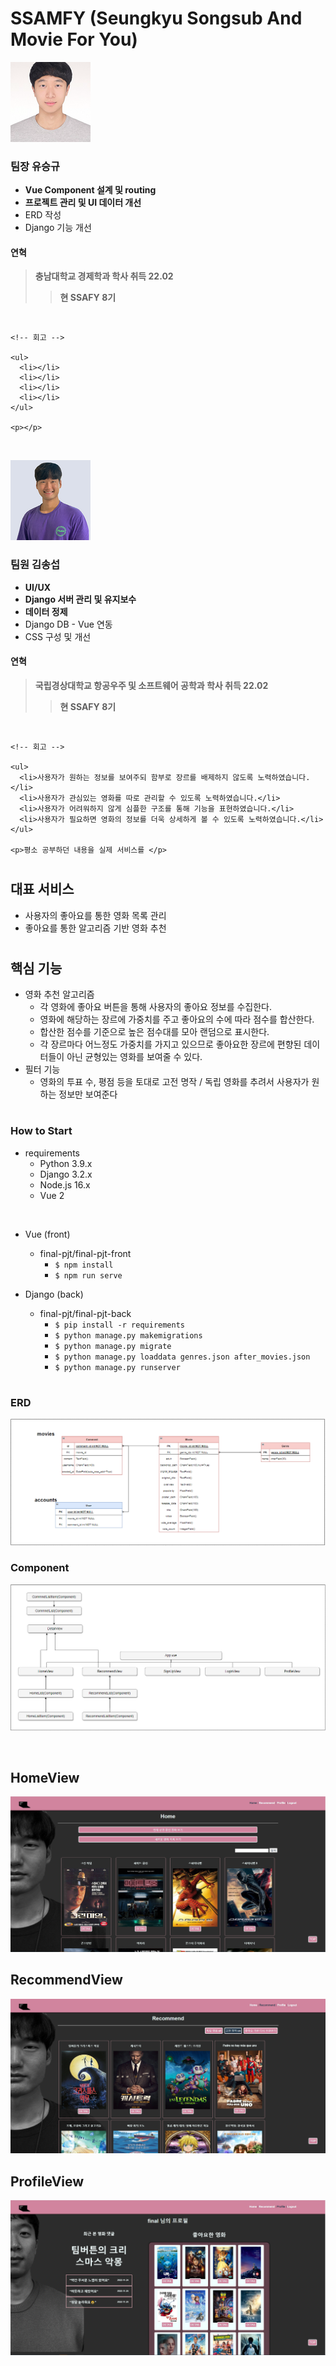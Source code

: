 # SSAMFY (**S**eungkyu **S**ongsub **A**nd **M**ovie **F**or **Y**ou)

![shark](./readme-asset/img/shark_profile)

### 팀장 유승규

- **Vue Component 설계 및 routing**
- **프로젝트 관리 및 UI 데이터 개선**
- ERD 작성
- Django 기능 개선

#### 연혁

>**충남대학교 경제학과 학사 취득 22.02**
>>**현 SSAFY 8기**

<br/>

```
<!-- 회고 -->

<ul>
  <li></li>
  <li></li>
  <li></li>
  <li></li>
</ul>

<p></p>
```
<br/>

![song](./readme-asset/img/song_profile)

### 팀원 김송섭

- **UI/UX**
- **Django 서버 관리 및 유지보수**
- **데이터 정제**
- Django DB - Vue 연동
- CSS 구성 및 개선

#### 연혁

>**국립경상대학교 항공우주 및 소프트웨어 공학과 학사 취득 22.02**
>>**현 SSAFY 8기**

<br/>

```
<!-- 회고 -->

<ul>
  <li>사용자가 원하는 정보를 보여주되 함부로 장르를 배제하지 않도록 노력하였습니다.</li>
  <li>사용자가 관심있는 영화를 따로 관리할 수 있도록 노력하였습니다.</li>
  <li>사용자가 어려워하지 않게 심플한 구조를 통해 기능을 표현하였습니다.</li>
  <li>사용자가 필요하면 영화의 정보를 더욱 상세하게 볼 수 있도록 노력하였습니다.</li>
</ul>

<p>평소 공부하던 내용을 실제 서비스를 </p>
```
#
## 대표 서비스
- 사용자의 좋아요를 통한 영화 목록 관리
- 좋아요를 통한 알고리즘 기반 영화 추천
#
## 핵심 기능
- 영화 추천 알고리즘
  - 각 영화에 좋아요 버튼을 통해 사용자의 좋아요 정보를 수집한다.
  - 영화에 해당하는 장르에 가중치를 주고 좋아요의 수에 따라 점수를 합산한다.
  - 합산한 점수를 기준으로 높은 점수대를 모아 랜덤으로 표시한다.
  - 각 장르마다 어느정도 가중치를 가지고 있으므로 좋아요한 장르에 편향된 데이터들이 아닌 균형있는 영화를 보여줄 수 있다.
- 필터 기능
  - 영화의 투표 수, 평점 등을 토대로 고전 명작 / 독립 영화를 추려서 사용자가 원하는 정보만 보여준다
#
### How to Start
- requirements
  - Python 3.9.x
  - Django 3.2.x
  - Node.js 16.x
  - Vue 2

<br/>

- Vue (front)
  - final-pjt/final-pjt-front
    - `$ npm install`
    - `$ npm run serve`

- Django (back)
  - final-pjt/final-pjt-back
    - `$ pip install -r requirements`
    - `$ python manage.py makemigrations`
    - `$ python manage.py migrate`
    - `$ python manage.py loaddata genres.json after_movies.json`
    - `$ python manage.py runserver`
#
### ERD
![ERD](./readme-asset/img/ERD.PNG)

### Component
![components-structure](./readme-asset/img/component.PNG)

<br/>

## HomeView
![HomeView](./readme-asset/img/HomeView.PNG)

## RecommendView
![RecommendView](./readme-asset/img/RecommendView.PNG)

## ProfileView
![ProfileView](./readme-asset/img/ProfileView.PNG)
